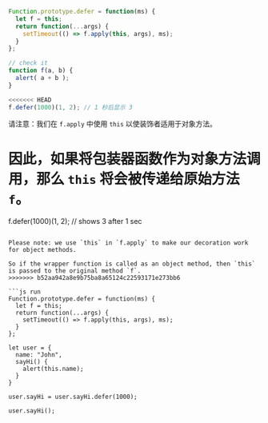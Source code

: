 

```js run
Function.prototype.defer = function(ms) {
  let f = this;
  return function(...args) {
    setTimeout(() => f.apply(this, args), ms);
  }
};

// check it
function f(a, b) {
  alert( a + b );
}

<<<<<<< HEAD
f.defer(1000)(1, 2); // 1 秒后显示 3
```

请注意：我们在 `f.apply` 中使用 `this` 以使装饰者适用于对象方法。

因此，如果将包装器函数作为对象方法调用，那么 `this` 将会被传递给原始方法 `f`。
=======
f.defer(1000)(1, 2); // shows 3 after 1 sec
```

Please note: we use `this` in `f.apply` to make our decoration work for object methods.

So if the wrapper function is called as an object method, then `this` is passed to the original method `f`.
>>>>>>> b52aa942a8e9b75ba8a65124c22593171e273bb6

```js run
Function.prototype.defer = function(ms) {
  let f = this;
  return function(...args) {
    setTimeout(() => f.apply(this, args), ms);
  }
};

let user = {
  name: "John",
  sayHi() {
    alert(this.name);
  }
}

user.sayHi = user.sayHi.defer(1000);

user.sayHi();
```
